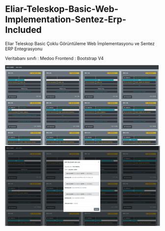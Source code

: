 # Eliar-Teleskop-Basic-Web-Implementation-Sentez-Erp-Included
Eliar Teleskop Basic Çoklu Görüntüleme Web İmplementasyonu ve Sentez ERP Entegrasyonu

Veritabanı sınıfı : Medoo
Frontend : Bootstrap V4

<img src="https://github.com/enderkus/Eliar-Teleskop-Basic-Web-Implementation-Sentez-Erp-Included/blob/master/screenshot.png" />

<img src="https://github.com/enderkus/Eliar-Teleskop-Basic-Web-Implementation-Sentez-Erp-Included/blob/master/screenshot2.png" />
